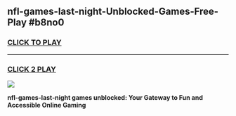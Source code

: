 
## nfl-games-last-night-Unblocked-Games-Free-Play #b8no0
<h3>
<a href="https://us.freeplayer.one?title=nfl-games-last-night&ref=9M">CLICK TO PLAY</a></h3>
<hr>

<h3>
<a href="https://us.freeplayer.one?title=nfl-games-last-night&ref=9M">CLICK 2 PLAY</a>
  
</h3>

<a href="https://us.freeplayer.one?title=nfl-games-last-night&ref=9M"><img src="https://clearcache.store/games.png"></a>


**nfl-games-last-night games unblocked: Your Gateway to Fun and Accessible Online Gaming**
